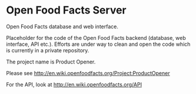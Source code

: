 Open Food Facts Server
====================

Open Food Facts database and web interface.

Placeholder for the code of the Open Food Facts backend (database, web interface, API etc.).
Efforts are under way to clean and open the code which is currently in a private repository.

The project name is Product Opener.

Please see http://en.wiki.openfoodfacts.org/Project:ProductOpener


For the API, look at http://en.wiki.openfoodfacts.org/API
